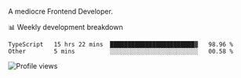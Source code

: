 A mediocre Frontend Developer.

📊 Weekly development breakdown
<!--START_SECTION:waka-->

```text
TypeScript   15 hrs 22 mins  ████████████████████████▓   98.96 %
Other        5 mins          ░░░░░░░░░░░░░░░░░░░░░░░░░   00.58 %
```

<!--END_SECTION:waka-->

<img src="https://gpvc.arturio.dev/iqbalfasri" alt="Profile views"/>
